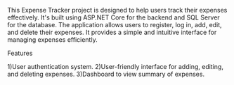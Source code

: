 
This Expense Tracker project is designed to help users track their expenses effectively. It's built using ASP.NET Core for the backend and SQL Server for the database. The application allows users to register, log in, add, edit, and delete their expenses. It provides a simple and intuitive interface for managing expenses efficiently.


Features


1)User authentication system.
2)User-friendly interface for adding, editing, and deleting expenses.
3)Dashboard to view summary of expenses.
